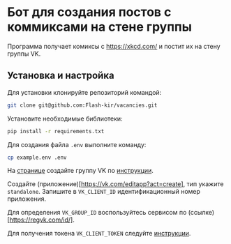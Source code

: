 # Бот для создания постов с коммиксами на стене группы
Программа получает комиксы с https://xkcd.com/ и постит их на стену группы VK.

## Установка и настройка
Для установки клонируйте репозиторий командой:
```bash
git clone git@github.com:Flash-kir/vacancies.git
```
Установите необходимые библиотеки:
```bash
pip install -r requirements.txt
```
Для создания файла `.env` выполните команду:
```bash
cp example.env .env
```

На [странице](https://vk.com/groups?tab=admin) cоздайте группу VK по [инструкции](https://vk.com/@tectgryppa-poshagovaya-instrukciya-po-sozdaniu-gruppy-v-vk).

Создайте (приложение)[https://vk.com/editapp?act=create], тип укажите `standalone`. Запишите в `VK_CLIENT_ID` идентификационный номер приложения.

Для определения `VK_GROUP_ID` воспользуйтесь сервисом по (ссылке)[https://regvk.com/id/].

Для получения токена `VK_CLIENT_TOKEN` следуйте [инструкции](https://vk.com/dev/implicit_flow_user).